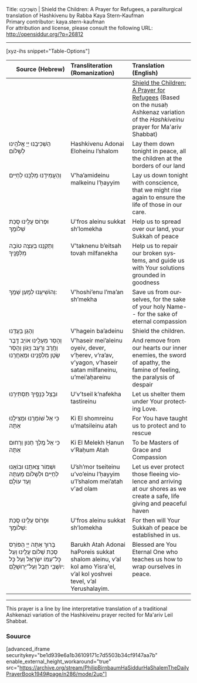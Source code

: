 <html>
<head></head>
<body>
Title: הַשְׁכִּיבֵנוּ | Shield the Children: A Prayer for Refugees, a paraliturgical translation of Hashkivenu by Rabba Kaya Stern-Kaufman<br />
Primary contributor: kaya.stern-kaufman<br />
For attribution and license, please consult the following URL: <a href="http://opensiddur.org/?p=26812">http://opensiddur.org/?p=26812</a>
<p />
<hr />

[xyz-ihs snippet="Table-Options"]<table style="width: 100%;margin-left: auto;margin-right: auto;" class="draggable">
<thead><tr><th id="x" style="text-align: right;">Source (Hebrew)</th><th style="text-align: left;">Transliteration (Romanization)</th><th style="text-align: left;">Translation (English)</th></tr></thead>
<tbody>
<tr><td style="vertical-align:top;" width="33%">
<div class="liturgy" lang="he">

</span></div></td>
 
<td style="vertical-align:top;" width="33%">
<div class="english" lang="en">

</div></td>
 
<td style="vertical-align:top;" width="33%">
<div class="english" lang="en">
<u>Shield the Children: A Prayer for Refugees</u>
(Based on the nusaḥ Ashkenaz variation of the <em>Hashkiveinu</em> prayer for Ma'ariv Shabbat)
</div></td></tr>


<tr><td style="vertical-align:top;" width="33%">
<div class="liturgy" lang="he">
הַשְׁכִּיבֵֽנוּ יְיָ אֱלֹהֵֽינוּ לְשָׁלוֹם
</span></div></td>
 
<td style="vertical-align:top;" width="33%">
<div class="english" lang="en">
Hashkivenu Adonai Eloheinu l’shalom
</div></td>
 
<td style="vertical-align:top;" width="33%">
<div class="english" lang="en">
Lay them down tonight in peace, 
all the children at the borders of our land
</div></td></tr>


<tr><td style="vertical-align:top;" width="33%">
<div class="liturgy" lang="he">
וְהַעֲמִידֵֽנוּ מַלְכֵּֽנוּ 
לְחַיִּים
</span></div></td>
 
<td style="vertical-align:top;" width="33%">
<div class="english" lang="en">
V’ha’amideinu malkeinu 
l’ḥayyim
</div></td>
 
<td style="vertical-align:top;" width="33%">
<div class="english" lang="en">
Lay us down tonight with conscience, 
that we might rise again to ensure the life 
of those in our care. 
</div></td></tr>


<tr><td style="vertical-align:top;" width="33%">
<div class="liturgy" lang="he">
וּפְרוֹס עָלֵֽינוּ 
סֻכַּת שְׁלוֹמֶֽךָ
</span></div></td>
 
<td style="vertical-align:top;" width="33%">
<div class="english" lang="en">
U'fros aleinu 
sukkat sh’lomekha
</div></td>
 
<td style="vertical-align:top;" width="33%">
<div class="english" lang="en">
Help us to spread over our land, 
your Sukkah of peace
</div></td></tr>


<tr><td style="vertical-align:top;" width="33%">
<div class="liturgy" lang="he">
וְתַקְּנֵֽנוּ 
בְּעֵצָה טוֹבָה מִלְּפָנֶֽיךָ
</span></div></td>
 
<td style="vertical-align:top;" width="33%">
<div class="english" lang="en">
V’taknenu 
b’eitsah tovah milfanekha
</div></td>
 
<td style="vertical-align:top;" width="33%">
<div class="english" lang="en">
Help us to repair our broken systems, 
and guide us with Your solutions grounded in goodness
</div></td></tr>


<tr><td style="vertical-align:top;" width="33%">
<div class="liturgy" lang="he">
וְהוֹשִׁיעֵֽנוּ 
לְמַֽעַן שְׁמֶֽךָ:
</span></div></td>
 
<td style="vertical-align:top;" width="33%">
<div class="english" lang="en">
V’hoshi’enu 
l’ma’an sh’mekha
</div></td>
 
<td style="vertical-align:top;" width="33%">
<div class="english" lang="en">
Save us from ourselves, 
for the sake of your holy Name-- 
for the sake of eternal compassion
</div></td></tr>


<tr><td style="vertical-align:top;" width="33%">
<div class="liturgy" lang="he">
וְהָגֵן בַּעֲדֵֽנוּ
</span></div></td>
 
<td style="vertical-align:top;" width="33%">
<div class="english" lang="en">
V’hagein ba’adeinu 
</div></td>
 
<td style="vertical-align:top;" width="33%">
<div class="english" lang="en">
Shield the children. 
</div></td></tr>


<tr><td style="vertical-align:top;" width="33%">
<div class="liturgy" lang="he">
וְהָסֵר מֵעָלֵֽינוּ אוֹיֵב 
דֶּֽבֶר וְחֶֽרֶב וְרָעָב וְיָגוֹן
וְהָסֵר שָׂטָן מִלְפָנֵֽינוּ וּמֵאַחֲרֵֽנוּ 
</span></div></td>
 
<td style="vertical-align:top;" width="33%">
<div class="english" lang="en">
V’haseir mei’aleinu oyeiv, 
dever, v’ḥerev, v’ra’av, v’yagon, 
v’haseir satan milfaneinu, u’mei’aḥareinu
</div></td>
 
<td style="vertical-align:top;" width="33%">
<div class="english" lang="en">
And remove from our hearts our inner enemies, 
the sword of apathy, the famine of feeling, the paralysis of despair 
</div></td></tr>


<tr><td style="vertical-align:top;" width="33%">
<div class="liturgy" lang="he">
וּבְצֵל כְּנָפֶֽיךָ תַּסְתִּירֵֽנוּ
</span></div></td>
 
<td style="vertical-align:top;" width="33%">
<div class="english" lang="en">
U’v’tseil k’nafekha tastireinu
</div></td>
 
<td style="vertical-align:top;" width="33%">
<div class="english" lang="en">
Let us shelter them under Your protecting Love.
</div></td></tr>


<tr><td style="vertical-align:top;" width="33%">
<div class="liturgy" lang="he">
כִּי אֵל שׁוֹמְרֵֽנוּ וּמַצִּילֵֽנוּ אַתָּה
</span></div></td>
 
<td style="vertical-align:top;" width="33%">
<div class="english" lang="en">
Ki El shomreinu u’matsileinu atah
</div></td>
 
<td style="vertical-align:top;" width="33%">
<div class="english" lang="en">
For You have taught us to protect and to rescue
</div></td></tr>


<tr><td style="vertical-align:top;" width="33%">
<div class="liturgy" lang="he">
כִּי אֵל מֶֽלֶךְ חַנּוּן וְרַחוּם אַתָּה 
</span></div></td>
 
<td style="vertical-align:top;" width="33%">
<div class="english" lang="en">
Ki El Melekh Ḥanun v’Raḥum Atah
</div></td>
 
<td style="vertical-align:top;" width="33%">
<div class="english" lang="en">
To be Masters of Grace and Compassion
</div></td></tr>


<tr><td style="vertical-align:top;" width="33%">
<div class="liturgy" lang="he">
וּשְׁמוֹר צֵאתֵֽנוּ וּבוֹאֵֽנוּ 
לְחַיִּים וּלְשָׁלוֹם 
מֵעַתָּה וְעַד עוֹלָם
</span></div></td>
 
<td style="vertical-align:top;" width="33%">
<div class="english" lang="en">
U’sh’mor tseiteinu u’vo’einu  
l’ḥayyim u’l’shalom
mei’atah v'ad olam
</div></td>
 
<td style="vertical-align:top;" width="33%">
<div class="english" lang="en">
Let us ever protect those fleeing violence and arriving at our shores
as we create a safe, life giving and peaceful haven
</div></td></tr>


<tr><td style="vertical-align:top;" width="33%">
<div class="liturgy" lang="he">
וּפְרוֹס עָלֵֽינוּ סֻכַּת שְׁלוֹמֶֽךָ:
</span></div></td>
 
<td style="vertical-align:top;" width="33%">
<div class="english" lang="en">
U'fros aleinu sukkat sh’lomekha
</div></td>
 
<td style="vertical-align:top;" width="33%">
<div class="english" lang="en">
For then will Your Sukkah of peace be established in us.
</div></td></tr>


<tr><td style="vertical-align:top;" width="33%">
<div class="liturgy" lang="he">
בָּרוּךְ אַתָּה יְיָ 
הַפּוֹרֵס סֻכַּת שָׁלוֹם עָלֵֽינוּ 
וְעַל כָּל־עַמּוֹ יִשְׂרָאֵל 
וְעַל כָּל יוֺשְׁבֵי תֵבֶל
וְעַל־יְרֽוּשָׁלָֽםִ:
</span></div></td>
 
<td style="vertical-align:top;" width="33%">
<div class="english" lang="en">
Barukh Atah Adonai 
haPoreis sukkat shalom aleinu, 
v’al kol amo Yisra'el, 
v’al kol yoshvei tevel, 
v’al Yerushalayim.
</div></td>
 
<td style="vertical-align:top;" width="33%">
<div class="english" lang="en">
Blessed are You Eternal One  
who teaches us how to wrap ourselves in peace.
</div></td></tr>
</tbody></table>

<hr />

This prayer is a line by line interpretative translation of a traditional Ashkenazi variation of the Hashkiveinu prayer recited for Ma'ariv Leil Shabbat.

<h3>Souurce</h3>

[advanced_iframe securitykey="be1d939e6a1b36109171c7d5503b34cf9147aa7b" enable_external_height_workaround="true" src="https://archive.org/stream/PhilipBirnbaumHaSiddurHaShalemTheDailyPrayerBook1949#page/n286/mode/2up"]
</body>
</html>